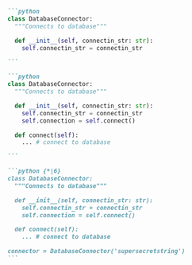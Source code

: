 <div class="flex flex-row justify-start w-4/5 items-center h-full gap-x-10">

  <div 
    v-click="1"
    v-motion
    :initial="{ opacity: 0 }"
    :enter="{ opacity: 1}"
    :duration="500"
    class="w-full">

````md magic-move {at:2, lines: false}
```python
class DatabaseConnector:
  """Connects to database"""

  def __init__(self, connectin_str: str):
    self.connectin_str = connectin_str

```

```python
class DatabaseConnector:
  """Connects to database"""

  def __init__(self, connectin_str: str):
    self.connectin_str = connectin_str
    self.connection = self.connect()

  def connect(self):
    ... # connect to database

```

```python {*|6}
class DatabaseConnector:
  """Connects to database"""

  def __init__(self, connectin_str: str):
    self.connectin_str = connectin_str
    self.connection = self.connect()

  def connect(self):
    ... # connect to database

connector = DatabaseConnector('supersecretstring')
```
````

</div>
</div>
